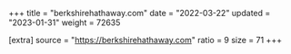 +++
title = "berkshirehathaway.com"
date = "2022-03-22"
updated = "2023-01-31"
weight = 72635

[extra]
source = "https://berkshirehathaway.com"
ratio = 9
size = 71
+++
